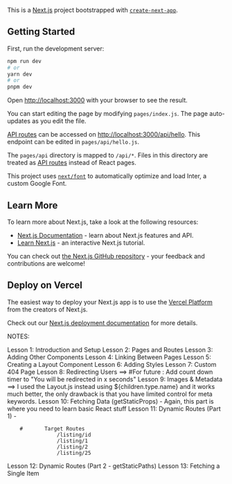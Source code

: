 This is a [Next.js](https://nextjs.org/) project bootstrapped with [`create-next-app`](https://github.com/vercel/next.js/tree/canary/packages/create-next-app).

## Getting Started

First, run the development server:

```bash
npm run dev
# or
yarn dev
# or
pnpm dev
```

Open [http://localhost:3000](http://localhost:3000) with your browser to see the result.

You can start editing the page by modifying `pages/index.js`. The page auto-updates as you edit the file.

[API routes](https://nextjs.org/docs/api-routes/introduction) can be accessed on [http://localhost:3000/api/hello](http://localhost:3000/api/hello). This endpoint can be edited in `pages/api/hello.js`.

The `pages/api` directory is mapped to `/api/*`. Files in this directory are treated as [API routes](https://nextjs.org/docs/api-routes/introduction) instead of React pages.

This project uses [`next/font`](https://nextjs.org/docs/basic-features/font-optimization) to automatically optimize and load Inter, a custom Google Font.

## Learn More

To learn more about Next.js, take a look at the following resources:

- [Next.js Documentation](https://nextjs.org/docs) - learn about Next.js features and API.
- [Learn Next.js](https://nextjs.org/learn) - an interactive Next.js tutorial.

You can check out [the Next.js GitHub repository](https://github.com/vercel/next.js/) - your feedback and contributions are welcome!

## Deploy on Vercel

The easiest way to deploy your Next.js app is to use the [Vercel Platform](https://vercel.com/new?utm_medium=default-template&filter=next.js&utm_source=create-next-app&utm_campaign=create-next-app-readme) from the creators of Next.js.

Check out our [Next.js deployment documentation](https://nextjs.org/docs/deployment) for more details.



NOTES: 

Lesson 1: Introduction and Setup
Lesson 2: Pages and Routes
Lesson 3: Adding Other Components
Lesson 4: Linking Between Pages
Lesson 5: Creating a Layout Component
Lesson 6: Adding Styles
Lesson 7: Custom 404 Page
Lesson 8: Redirecting Users ==>  #For future : Add count down timer to "You will be redirected in x seconds"
Lesson 9: Images & Metadata ==> I used the Layout.js instead using ${children.type.name} and it works much better, the only drawback is that you have limited control for meta keywords.
Lesson 10: Fetching Data (getStaticProps) - Again, this part is where you need to learn basic React stuff
Lesson 11: Dynamic Routes (Part 1) - 

        #       Target Routes
                    /listing/id
                    /listing/1
                    /listing/2
                    /listing/25
Lesson 12: Dynamic Routes (Part 2 - getStaticPaths)
Lesson 13: Fetching a Single Item